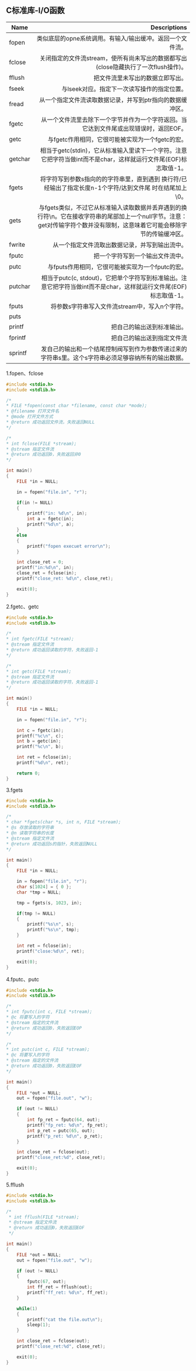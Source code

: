 
## C标准库-I/O函数
| Name | Descriptions |
| - | -: |
| fopen | 类似底层的opne系统调用。有输入/输出缓冲。返回一个文件流。 |
| fclose | 关闭指定的文件流stream，使所有尚未写出的数据都写出(close隐藏执行了一次flush操作)。 |
| fflush | 把文件流里未写出的数据立即写出。 |
| fseek | 与lseek对应。指定下一次读写操作的指定位置。 |
| fread | 从一个指定文件流读取数据记录，并写到ptr指向的数据缓冲区。 |
| fgetc | 从一个文件流里去除下一个字节并作为一个字符返回。当它达到文件尾或出现错误时，返回EOF。 |
| getc | 与fgetc作用相同，它很可能被实现为一个fgetc的宏。 |
| getchar | 相当于getc(stdin)，它从标准输入里读下一个字符。注意它把字符当做int而不是char，这样就运行文件尾(EOF)标志取值-1。 |
| fgets | 将字符写到参数s指向的的字符串里，直到遇到 换行符/已经输出了指定长度n-1个字符/达到文件尾 时在结尾加上\0。 |
| gets | 与fgets类似，不过它从标准输入读取数据并丢弃遇到的换行符\n。它在接收字符串的尾部加上一个null字节。注意：get对传输字符个数并没有限制，这意味着它可能会移除字节的传输缓冲区。 |
| fwrite | 从一个指定文件流取出数据记录，并写到输出流中。 |
| fputc | 把一个字符写到一个输出文件流中。 |
| putc | 与fputs作用相同，它很可能被实现为一个fputc的宏。 |
| putchar | 相当于putc(c, stdout)，它把单个字符写到标准输出。注意它把字符当做int而不是char，这样就运行文件尾(EOF)标志取值-1。 |
| fputs | 将参数s字符串写入文件流stream中，写入n个字符。 |
| puts |  |
| printf | 把自己的输出送到标准输出。 |
| fprintf | 把自己的输出送到指定文件流 |
| sprintf | 发自己的输出和一个结尾控制阀写到作为参数传递过来的字符串s里。这个s字符串必须足够容纳所有的输出数据。 |

1.fopen、fclose
```c++
#include <stdio.h>
#include <stdlib.h>

/*
* FILE *fopen(const char *filename, const char *mode);
* @filename 打开文件名
* @mode 打开文件方式
* @return 成功返回文件流，失败返回NULL
*/

/*
* int fclose(FILE *stream);
* @stream 指定文件流
* @return 成功返回0，失败返回非0
*/

int main()
{
    FILE *in = NULL;

    in = fopen("file.in", "r");

    if(in != NULL)
    {
        printf("in: %d\n", in);
        int a = fgetc(in);
        printf("%d\n", a);    
    }
    else
    {
        printf("fopen execuet error\n");
    }

    int close_ret = 0;
    printf("in:%d\n", in);
    close_ret = fclose(in);
    printf("close_ret: %d\n", close_ret);

    exit(0);
}
```
2.fgetc、getc
```c++
#include <stdio.h>
#include <stdlib.h>

/*
* int fgetc(FILE *stream);
* @stream 指定文件流
* @return 成功返回读取的字符，失败返回-1
*/

/*
* int getc(FILE *stream);
* @stream 指定文件流
* @return 成功返回读取的字符，失败返回-1
*/

int main()
{
    FILE *in = NULL;

    in = fopen("file.in", "r");

    int c = fgetc(in);
    printf("%c\n", c);
    int b = getc(in);
    printf("%c\n", b);

    int ret = fclose(in);
    printf("%d\n", ret);

    return 0;
}
```
3.fgets
```c++
#include <stdio.h>
#include <stdlib.h>

/*
* char *fgets(char *s, int n, FILE *stream);
* @s 存放读取的字符串
* @n 读取字符串的长度
* @stream 指定文件流
* @return 成功返回s的指针，失败返回NULL
*/

int main()
{
    FILE *in = NULL;

    in = fopen("file.in", "r");
    char s[1024] = { 0 };
    char *tmp = NULL;

    tmp = fgets(s, 1023, in);

    if(tmp != NULL)
    {
        printf("%s\n", s);
        printf("%s\n", tmp);
    }

    int ret = fclose(in);
    printf("close:%d\n", ret);

    exit(0);
}
```

4.fputc、putc
```c++
#include <stdio.h>
#include <stdlib.h>

/*
* int fputc(int c, FILE *stream);
* @c 将要写入的字符
* @stream 指定的文件流
* @return 成功返回0，失败返回EOP
*/

/*
* int putc(int c, FILE *stream);
* @c 将要写入的字符
* @stream 指定的文件流
* @return 成功返回0，失败返回EOF
*/

int main()
{
    FILE *out = NULL;
    out = fopen("file.out", "w");

    if (out != NULL)
    {
        int fp_ret = fputc(64, out);
        printf("fp_ret: %d\n", fp_ret);
        int p_ret = putc(65, out);
        printf("p_ret: %d\n", p_ret);
    }

    int close_ret = fclose(out);
    printf("close_ret:%d", close_ret);

    exit(0);
}
```

5.fflush
```c++
#include <stdio.h>
#include <stdlib.h>

/*
 * int fflush(FILE *stream);
 * @stream 指定文件流
 * @return 成功返回0，失败返回EOF
 */

int main()
{
    FILE *out = NULL;
    out = fopen("file.out", "w");

    if (out != NULL)
    {
        fputc(67, out);
        int ff_ret = fflush(out);
        printf("ff_ret: %d\n", ff_ret);
    }

    while(1)
    {
        printf("cat the file.out\n");
        sleep(1);
    }

    int close_ret = fclose(out);
    printf("close_ret:%d", close_ret);

    exit(0);
}
```